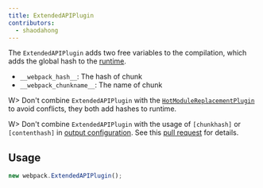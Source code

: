 ```yaml
---
title: ExtendedAPIPlugin
contributors:
  - shaodahong
---
```


The `ExtendedAPIPlugin` adds two free variables to the compilation, which adds the global hash to the [runtime](/concepts/manifest/#runtime).

- `__webpack_hash__`: The hash of chunk
- `__webpack_chunkname__`: The name of chunk

W> Don't combine `ExtendedAPIPlugin` with the [`HotModuleReplacementPlugin`](/plugins/hot-module-replacement-plugin) to avoid conflicts, they both add hashes to runtime.

W> Don't combine `ExtendedAPIPlugin` with the usage of `[chunkhash]` or `[contenthash]` in [output configuration](/configuration/output/#outputfilename). See this [pull request](https://github.com/webpack/webpack/pull/7987#pullrequestreview-153760830) for details.

## Usage

```javascript
new webpack.ExtendedAPIPlugin();
```
